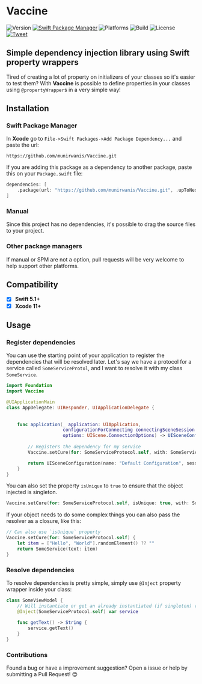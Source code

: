 # Vaccine

![Version](https://img.shields.io/github/v/release/munirwanis/Vaccine?style=flat)
[![Swift Package Manager](https://img.shields.io/badge/swift%20package%20manager-compatible-brightgreen.svg)](https://github.com/apple/swift-package-manager)
![Platforms](https://img.shields.io/static/v1?label=Platforms&message=iOS%20|%20macOS%20|%20tvOS%20|%20watchOS%20|%20Linux&color=brightgreen&style=flat)
![Build](https://img.shields.io/github/workflow/status/munirwanis/Vaccine/Swift?style=flat)
![License](https://img.shields.io/github/license/munirwanis/Vaccine?style=flat)
[![Tweet](https://img.shields.io/twitter/url?style=social&url=https%3A%2F%2Fgithub.com%2Fmunirwanis%2FVaccine)](https://twitter.com/intent/tweet?text=Wow:&url=https%3A%2F%2Fgithub.com%2Fmunirwanis%2FVaccine)

## Simple dependency injection library using Swift property wrappers

Tired of creating a lot of property on initializers of your classes so it's easier to test them? With **Vaccine** is possible to define properties in your classes using `@propertyWrapper`s in a very simple way!

## Installation

### Swift Package Manager

In **Xcode** go to `File->Swift Packages->Add Package Dependency...` and paste the url:

`https://github.com/munirwanis/Vaccine.git`

If you are adding this package as a dependency to another package, paste this on your `Package.swift` file:

```swift
dependencies: [
    .package(url: "https://github.com/munirwanis/Vaccine.git", .upToNextMajor(from: "1.0.0" )),
]
```

### Manual

Since this project has no dependencies, it's possible to drag the source files to your project.

### Other package managers

If manual or SPM are not a option, pull requests will be very welcome to help support other platforms.

## Compatibility

- [X] **Swift 5.1+**
- [X] **Xcode 11+**

## Usage

### Register dependencies

You can use the starting point of your application to register the dependencies that will be resolved later. Let's say we have a protocol for a service called `SomeServiceProtol`, and I want to resolve it with my class `SomeService`.

```swift
import Foundation
import Vaccine

@UIApplicationMain
class AppDelegate: UIResponder, UIApplicationDelegate {
    
    
    func application(_ application: UIApplication,
                     configurationForConnecting connectingSceneSession: UISceneSession,
                     options: UIScene.ConnectionOptions) -> UISceneConfiguration {
        
        // Registers the dependency for my service
        Vaccine.setCure(for: SomeServiceProtocol.self, with: SomeService())

        return UISceneConfiguration(name: "Default Configuration", sessionRole: connectingSceneSession.role)
    }
}
```

You can also set the property `isUnique` to `true` to ensure that the object injected is singleton.

```swift
Vaccine.setCure(for: SomeServiceProtocol.self, isUnique: true, with: SomeService())
```

If your object needs to do some complex things you can also pass the resolver as a closure, like this:

```swift
// Can also use `isUnique` property
Vaccine.setCure(for: SomeServiceProtocol.self) {
    let item = ["Hello", "World"].randomElement() ?? ""
    return SomeService(text: item)
}
```

### Resolve dependencies

To resolve dependencies is pretty simple, simply use `@Inject` property wrapper inside your class:

```swift
class SomeViewModel {
    // Will instantiate or get an already instantiated (if singleton) version of  `SomeService`
    @Inject(SomeServiceProtocol.self) var service
    
    func getText() -> String {
        service.getText()
    }
}
```

### Contributions

Found a bug or have a improvement suggestion? Open a issue or help by submitting a Pull Request! 😊
